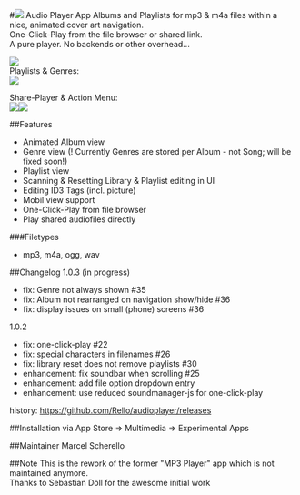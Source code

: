 #![](https://github.com/z000ao8q/screenshots/blob/master/Audioplayer_Icon_30.png) Audio Player App
Albums and Playlists for mp3 & m4a files within a nice, animated cover art navigation.<br>
One-Click-Play from the file browser or shared link.<br>
A pure player. No backends or other overhead...

![](https://github.com/z000ao8q/screenshots/blob/master/audioplayer_main.png)<br>
Playlists & Genres:<br>
![](https://github.com/z000ao8q/screenshots/blob/master/audioplayer_lists.png)<br>

Share-Player & Action Menu:<br>
![](https://github.com/z000ao8q/screenshots/blob/master/audioplayer_share.png)![](https://github.com/z000ao8q/screenshots/blob/master/audioplayer_actions.png)<br>

##Features
- Animated Album view
- Genre view (! Currently Genres are stored per Album - not Song; will be fixed soon!)
- Playlist view
- Scanning & Resetting Library & Playlist editing in UI
- Editing ID3 Tags (incl. picture)
- Mobil view support
- One-Click-Play from file browser
- Play shared audiofiles directly

###Filetypes
- mp3, m4a, ogg, wav

##Changelog
1.0.3 (in progress)
- fix: Genre not always shown #35
- fix: Album not rearranged on navigation show/hide #36
- fix: display issues on small (phone) screens #36

1.0.2
- fix: one-click-play #22
- fix: special characters in filenames #26
- fix: library reset does not remove playlists #30
- enhancement: fix soundbar when scrolling #25
- enhancement: add file option dropdown entry
- enhancement: use reduced soundmanager-js for one-click-play

history:
https://github.com/Rello/audioplayer/releases


##Installation
via App Store => Multimedia => Experimental Apps

##Maintainer
Marcel Scherello<br>

##Note
This is the rework of the former "MP3 Player" app which is not maintained anymore. <br>
Thanks to Sebastian Döll for the awesome initial work
